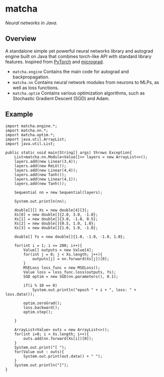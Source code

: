 # matcha
*Neural networks in Java.*

## Overview
A standalone simple yet powerful neural networks library and autograd engine built on Java that combines torch-like API with standard library features. Inspired from [PyTorch](https://pytorch.org/) and [micrograd](https://github.com/karpathy/micrograd).
- `matcha.engine` Contains the main code for autograd and backpropagation.
- `matcha.nn` Contains neural network modules from neurons to MLPs, as well as loss functions.
- `matcha.optim` Contains various optimization algorithms, such as Stochastic Gradient Descent (SGD) and Adam.

## Example
```
import matcha.engine.*;
import matcha.nn.*;
import matcha.optim.*;
import java.util.ArrayList;
import java.util.List;

public static void main(String[] args) throws Exception{
    List<matcha.nn.Module<Value[]>> layers = new ArrayList<>();
    layers.add(new Linear(3,4));
    layers.add(new ReLU());
    layers.add(new Linear(4,4));
    layers.add(new Tanh());
    layers.add(new Linear(4,1));
    layers.add(new Tanh());
    
    Sequential nn = new Sequential(layers);

    System.out.println(nn);

    double[][] Xs = new double[4][3];
    Xs[0] = new double[]{2.0, 3.0, -1.0};
    Xs[1] = new double[]{3.0, -1.0, 0.5};
    Xs[2] = new double[]{0.5, 1.0, 1.0};
    Xs[3] = new double[]{1.0, 1.0, -1.0};

    double[] Ys = new double[]{1.0, -1.0, -1.0, 1.0};

    for(int i = 1; i <= 200; i++){
        Value[] outputs = new Value[4];
        for(int j = 0; j < Xs.length; j++){
            outputs[j] = nn.forward(Xs[j])[0];
        }
        MSELoss loss_func = new MSELoss();
        Value loss = loss_func.loss(outputs, Ys);
        SGD optim = new SGD(nn.parameters(), 0.1);

        if(i % 10 == 0)
            System.out.println("epoch " + i + ", loss: " + loss.data());

        optim.zeroGrad();
        loss.backward();
        optim.step();

    }

    ArrayList<Value> outs = new ArrayList<>();
    for(int i=0; i < Xs.length; i++){
        outs.add(nn.forward(Xs[i])[0]);
    }
    System.out.print("[ ");
    for(Value out : outs){
        System.out.print(out.data() + " ");
    }
    System.out.println("]");
}
```
